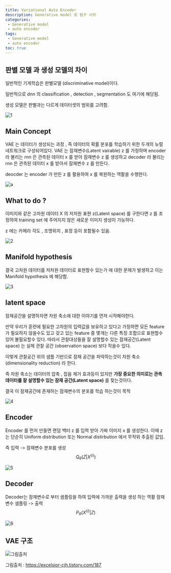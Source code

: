 ```yaml
---
title: Variational Auto Encoder
description: Generative model 로 탐구 시작
categories:
 - Generative model
 - auto encoder
tags:
 - Generative model
 - auto encoder
toc: true
---
```

## 판별 모델 과 생성 모델의 차이
일반적인 기게학습은 판별모델 (discriminative model)이다.

일반적으로 dnn 의 classification , detection , segmentation 도 여기에 해당됨.

생성 모델은 판별과는 다르게 데이터셋의 범위를 고려함.

![1](http://phs008.github.io/assets/2020-07-08/1.png)

## Main Concept
VAE 는 데이터가 생성되는 과정 , 즉 데이터의 확률 분포를 학습하기 위한 두개의 뉴럴네트워크로 구성되어있다.
VAE 는 잠재변수(Latent vairable) z 를 가정하며 encoder 라 불리는 rnn 은 관측된 데이터 x 를 받아 잠재변수 z 를 생성하고 
decoder 라 불리는 rnn 은 관측된 데이터 x 를 받아서 잠재변수 z 를 만든다.

deocder 는 encoder 가 만든 z 를 활용하여 x 를 복원하는 역활을 수행한다.

![a](https://i.imgur.com/PhHb2aF.jpg)

## What to do ?
이미지와 같은 고차원 데이터 X 의 저차원 표현 z(Latent space) 를 구한다면 z 를 조정하여 training set 에 주어지지 않은  새로운 이미지 생성이 가능하다.

z 에는 카메라 각도 , 조명위치 , 표정 등이 포함될수 있음.

![2](http://phs008.github.io/assets/2020-07-08/2.png)

## Manifold hypothesis
결국 고차원 데이터를 저차원 데이터로 표현할수 있는가 에 대한 문제가 발생하고 이는 Manifold hypothesis 에 해당함.

![3](http://phs008.github.io/assets/2020-07-08/3.png)

## latent space
잠재공간을 설명하자면 차원 축소에 대한 이야기를 먼저 시작해야한다.

만약 우리가 훈련에 필요한 고차원의 입력값을 보유하고 있다고 가정하면 모든 feature 가 필요하지 않을수도 있고 갖고 있는 feature 중 몇개는 다른 특징 조합으로 표현할수 있어 불필요할수 있다.
따라서 관찰대상들을 잘 설명할수 있는 잠재공간(Latent space) 는 실제 관찰 공간 (observation space) 보다 작을수 있다. 

이렇게 관찰공간 위의 샘플 기반으로 잠재 공간을 파악하는것이 차원 축소(dimensionality reduction) 라 한다.

즉 차원 축소는 데이터의 압축 , 잡음 제거 효과등이 있지만 **가장 중요한 의미로는 관측 데이터를 잘 설명할수 있는 잠재 공간(Latent space)** 를 찾는것이다.

결국 이 잠재공간에 존재하는 잠재변수의 분포를 학습 하는것이 목적

![4](http://phs008.github.io/assets/2020-07-08/4.png)

## Encoder

Encoder 를 먼저 만들면 랜덤 백터 z 를 입력 받아 가짜 이미지 x 를 생성한다. 이때 z 는 단순히 Uniform distribution 또는 Normal distirbution 에서 무작위 추출된 값임.

즉 입력 -> 잠재변수 분포를 생성 
$$Q_{\theta}(Z|X^{(i)})$$

![5](http://phs008.github.io/assets/2020-07-08/5.png)

## Decoder

Decoder는 잠재변수로 부터 샘플링을 하여 입력에 가까운 출력을 생성 하는 역활
잠재변수 샘플링 -> 출력
$$P_{\theta}(X^{(i)}|Z)$$

![6](http://phs008.github.io/assets/2020-07-08/6.png)

## VAE 구조

![그림출처](http://phs008.github.io/assets/2020-07-08/ref_1.png)

그림출처 : https://excelsior-cjh.tistory.com/187

